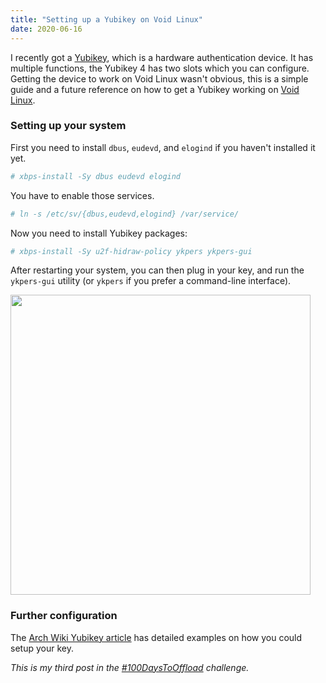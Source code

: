 ```yaml
---
title: "Setting up a Yubikey on Void Linux"
date: 2020-06-16
---
```


I recently got a [Yubikey], which is a hardware authentication device. It has
multiple functions, the Yubikey 4 has two slots which you can configure.
Getting the device to work on Void Linux wasn't obvious, this is a simple guide
and a future reference on how to get a Yubikey working on [Void Linux].

### Setting up your system

First you need to install `dbus`, `eudevd`, and `elogind` if you haven't
installed it yet.

```sh
# xbps-install -Sy dbus eudevd elogind
```

You have to enable those services.

```sh
# ln -s /etc/sv/{dbus,eudevd,elogind} /var/service/
```

Now you need to install Yubikey packages:

```sh
# xbps-install -Sy u2f-hidraw-policy ykpers ykpers-gui
```

After restarting your system, you can then plug in your key, and run
the `ykpers-gui` utility (or `ykpers` if you prefer a command-line interface).

<img src="ykpers-gui.png" href="A screenshot of the ykpers-gui utility on the
About page" width="480" />

### Further configuration

The [Arch Wiki Yubikey article](https://wiki.archlinux.org/index.php/Yubikey)
has detailed examples on how you could setup your key.


*This is my third post in the [#100DaysToOffload](https://100daystooffload.com)
challenge.*

[Yubikey]: https://en.wikipedia.org/wiki/YubiKey
[Void Linux]: https://voidlinux.org/
